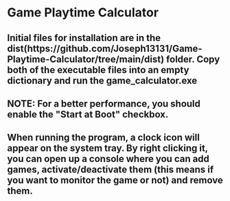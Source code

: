 <h1>Game Playtime Calculator</h1>
<h2>Initial files for installation are in the dist(https://github.com/Joseph13131/Game-Playtime-Calculator/tree/main/dist) folder. Copy both of the executable files into an empty dictionary and run the <b>game_calculator.exe</b></h2>
<h2><b>NOTE:</b> For a better performance, you should enable the "Start at Boot" checkbox.</h2>
<h2>When running the program, a clock icon will appear on the system tray. By right clicking it, you can open up a console where you can add games, activate/deactivate them (this means if you want to monitor the game or not) and remove them.</h2>

